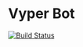 # Vyper Bot

[![Build Status](https://travis-ci.com/CrispyBacon1999/vyper.svg?branch=master)](https://travis-ci.com/CrispyBacon1999/vyper)